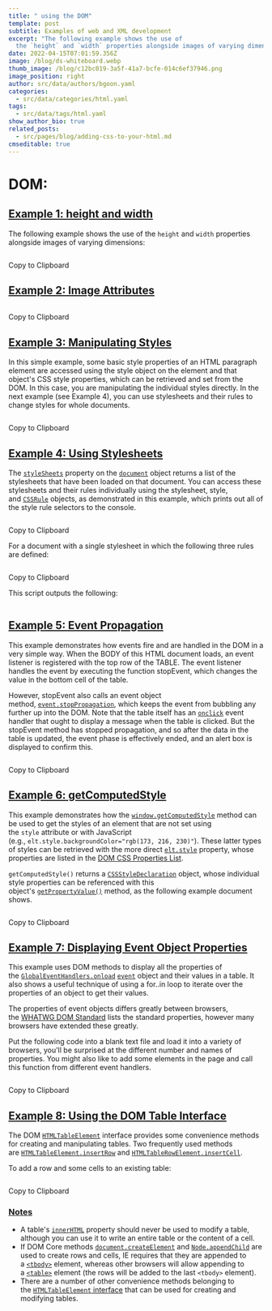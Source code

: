 ```yaml
---
title: " using the DOM"
template: post
subtitle: Examples of web and XML development
excerpt: "The following example shows the use of
  the `height` and `width` properties alongside images of varying dimensions:"
date: 2022-04-15T07:01:59.356Z
image: /blog/ds-whiteboard.webp
thumb_image: /blog/c12bc019-3a5f-41a7-bcfe-014c6ef37946.png
image_position: right
author: src/data/authors/bgoon.yaml
categories:
  - src/data/categories/html.yaml
tags:
  - src/data/tags/html.yaml
show_author_bio: true
related_posts:
  - src/pages/blog/adding-css-to-your-html.md
cmseditable: true
---
```


<!--StartFragment-->

# DOM:

## [Example 1: height and width](https://developer.mozilla.org/en-US/docs/Web/API/Document_Object_Model/Examples#example_1_height_and_width "Permalink to Example 1: height and width")

The following example shows the use of the `height` and `width` properties alongside images of varying dimensions:

```

```

Copy to Clipboard

## [Example 2: Image Attributes](https://developer.mozilla.org/en-US/docs/Web/API/Document_Object_Model/Examples#example_2_image_attributes "Permalink to Example 2: Image Attributes")

```

```

Copy to Clipboard

## [Example 3: Manipulating Styles](https://developer.mozilla.org/en-US/docs/Web/API/Document_Object_Model/Examples#example_3_manipulating_styles "Permalink to Example 3: Manipulating Styles")

In this simple example, some basic style properties of an HTML paragraph element are accessed using the style object on the element and that object's CSS style properties, which can be retrieved and set from the DOM. In this case, you are manipulating the individual styles directly. In the next example (see Example 4), you can use stylesheets and their rules to change styles for whole documents.

```

```

Copy to Clipboard

## [Example 4: Using Stylesheets](https://developer.mozilla.org/en-US/docs/Web/API/Document_Object_Model/Examples#example_4_using_stylesheets "Permalink to Example 4: Using Stylesheets")

The [`styleSheets`](https://developer.mozilla.org/en-US/docs/Web/API/Document/styleSheets "styleSheets") property on the [`document`](https://developer.mozilla.org/en-US/docs/Web/API/Document) object returns a list of the stylesheets that have been loaded on that document. You can access these stylesheets and their rules individually using the stylesheet, style, and [`CSSRule`](https://developer.mozilla.org/en-US/docs/Web/API/CSSRule) objects, as demonstrated in this example, which prints out all of the style rule selectors to the console.

```

```

Copy to Clipboard

For a document with a single stylesheet in which the following three rules are defined:

```

```

Copy to Clipboard

This script outputs the following:

```

```

## [Example 5: Event Propagation](https://developer.mozilla.org/en-US/docs/Web/API/Document_Object_Model/Examples#example_5_event_propagation "Permalink to Example 5: Event Propagation")

This example demonstrates how events fire and are handled in the DOM in a very simple way. When the BODY of this HTML document loads, an event listener is registered with the top row of the TABLE. The event listener handles the event by executing the function stopEvent, which changes the value in the bottom cell of the table.

However, stopEvent also calls an event object method, [`event.stopPropagation`](https://developer.mozilla.org/en-US/docs/Web/API/Event/stopPropagation), which keeps the event from bubbling any further up into the DOM. Note that the table itself has an [`onclick`](https://developer.mozilla.org/en-US/docs/Web/API/GlobalEventHandlers/onclick "onclick") event handler that ought to display a message when the table is clicked. But the stopEvent method has stopped propagation, and so after the data in the table is updated, the event phase is effectively ended, and an alert box is displayed to confirm this.

```

```

Copy to Clipboard

## [Example 6: getComputedStyle](https://developer.mozilla.org/en-US/docs/Web/API/Document_Object_Model/Examples#example_6_getcomputedstyle "Permalink to Example 6: getComputedStyle")

This example demonstrates how the [`window.getComputedStyle`](https://developer.mozilla.org/en-US/docs/Web/API/Window/getComputedStyle) method can be used to get the styles of an element that are not set using the `style` attribute or with JavaScript (e.g., `elt.style.backgroundColor="rgb(173, 216, 230)"`). These latter types of styles can be retrieved with the more direct [`elt.style`](https://developer.mozilla.org/en-US/docs/Web/API/HTMLElement/style "elt.style") property, whose properties are listed in the [DOM CSS Properties List](https://developer.mozilla.org/en-US/docs/Web/CSS/Reference).

`getComputedStyle()` returns a [`CSSStyleDeclaration`](https://developer.mozilla.org/en-US/docs/Web/API/CSSStyleDeclaration) object, whose individual style properties can be referenced with this object's [`getPropertyValue()`](https://developer.mozilla.org/en-US/docs/Web/API/CSSStyleDeclaration/getPropertyValue "getPropertyValue()") method, as the following example document shows.

```

```

Copy to Clipboard

## [Example 7: Displaying Event Object Properties](https://developer.mozilla.org/en-US/docs/Web/API/Document_Object_Model/Examples#example_7_displaying_event_object_properties "Permalink to Example 7: Displaying Event Object Properties")

This example uses DOM methods to display all the properties of the [`GlobalEventHandlers.onload`](https://developer.mozilla.org/en-US/docs/Web/API/GlobalEventHandlers/onload) [`event`](https://developer.mozilla.org/en-US/docs/Web/API/Event) object and their values in a table. It also shows a useful technique of using a for..in loop to iterate over the properties of an object to get their values.

The properties of event objects differs greatly between browsers, the [WHATWG DOM Standard](https://dom.spec.whatwg.org/) lists the standard properties, however many browsers have extended these greatly.

Put the following code into a blank text file and load it into a variety of browsers, you'll be surprised at the different number and names of properties. You might also like to add some elements in the page and call this function from different event handlers.

```

```

Copy to Clipboard

## [Example 8: Using the DOM Table Interface](https://developer.mozilla.org/en-US/docs/Web/API/Document_Object_Model/Examples#example_8_using_the_dom_table_interface "Permalink to Example 8: Using the DOM Table Interface")

The DOM [`HTMLTableElement`](https://developer.mozilla.org/en-US/docs/Web/API/HTMLTableElement) interface provides some convenience methods for creating and manipulating tables. Two frequently used methods are [`HTMLTableElement.insertRow`](https://developer.mozilla.org/en-US/docs/Web/API/HTMLTableElement/insertRow) and [`HTMLTableRowElement.insertCell`](https://developer.mozilla.org/en-US/docs/Web/API/HTMLTableRowElement/insertCell).

To add a row and some cells to an existing table:

```

```

Copy to Clipboard

### [Notes](https://developer.mozilla.org/en-US/docs/Web/API/Document_Object_Model/Examples#notes "Permalink to Notes")

- A table's [`innerHTML`](https://developer.mozilla.org/en-US/docs/Web/API/Element/innerHTML "innerHTML") property should never be used to modify a table, although you can use it to write an entire table or the content of a cell.
- If DOM Core methods [`document.createElement`](https://developer.mozilla.org/en-US/docs/Web/API/Document/createElement) and [`Node.appendChild`](https://developer.mozilla.org/en-US/docs/Web/API/Node/appendChild) are used to create rows and cells, IE requires that they are appended to a [`<tbody>`](https://developer.mozilla.org/en-US/docs/Web/HTML/Element/tbody) element, whereas other browsers will allow appending to a [`<table>`](https://developer.mozilla.org/en-US/docs/Web/HTML/Element/table) element (the rows will be added to the last `<tbody>` element).
- There are a number of other convenience methods belonging to the [`HTMLTableElement` interface](https://developer.mozilla.org/en-US/docs/Web/API/HTMLTableElement#methods) that can be used for creating and modifying tables.

<!--EndFragment-->
